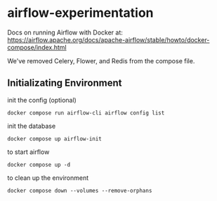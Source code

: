 # airflow-experimentation

Docs on running Airflow with Docker at: https://airflow.apache.org/docs/apache-airflow/stable/howto/docker-compose/index.html

We've removed Celery, Flower, and Redis from the compose file.

## Initializating Environment

init the config (optional)
```
docker compose run airflow-cli airflow config list
```

init the database
```
docker compose up airflow-init
```

to start airflow
```
docker compose up -d
```

to clean up the environment
```
docker compose down --volumes --remove-orphans
```